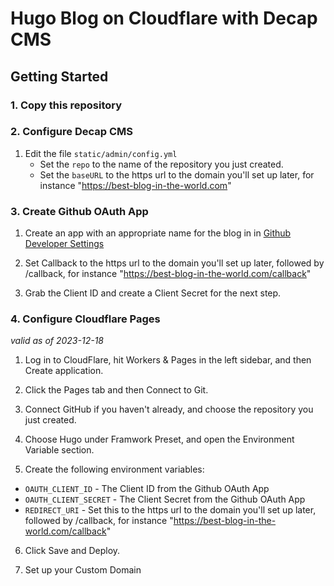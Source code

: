 # Hugo Blog on Cloudflare with Decap CMS

## Getting Started

### 1. Copy this repository

### 2. Configure Decap CMS

1. Edit the file `static/admin/config.yml`
   - Set the `repo` to the name of the repository you just created.
   - Set the `baseURL` to the https url to the domain you'll set up later, for instance "https://best-blog-in-the-world.com"

### 3. Create Github OAuth App

1. Create an app with an appropriate name for the blog in in [Github Developer Settings](https://github.com/settings/developers)

2. Set Callback to the https url to the domain you'll set up later, followed by /callback, for instance "https://best-blog-in-the-world.com/callback"

3. Grab the Client ID and create a Client Secret for the next step.

### 4. Configure Cloudflare Pages

_valid as of 2023-12-18_

1. Log in to CloudFlare, hit Workers & Pages in the left sidebar, and then Create application.

2. Click the Pages tab and then Connect to Git.

3. Connect GitHub if you haven't already, and choose the repository you just created.

4. Choose Hugo under Framwork Preset, and open the Environment Variable section.

5. Create the following environment variables:

- `OAUTH_CLIENT_ID` - The Client ID from the Github OAuth App
- `OAUTH_CLIENT_SECRET` - The Client Secret from the Github OAuth App
- `REDIRECT_URI` - Set this to the https url to the domain you'll set up later, followed by /callback, for instance "https://best-blog-in-the-world.com/callback"

6. Click Save and Deploy.

7. Set up your Custom Domain
